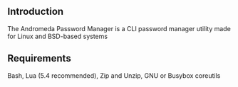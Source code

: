 ## Introduction
The Andromeda Password Manager is a CLI password manager utility made for Linux and BSD-based systems
## Requirements
Bash, Lua (5.4 recommended), Zip and Unzip, GNU or Busybox coreutils
